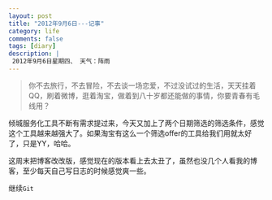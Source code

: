 ```yaml
---
layout: post
title: "2012年9月6日---记事"
category: life
comments: false
tags: [diary]
description: |
 2012年9月6日星期四、 天气：阵雨
---
```


>你不去旅行，不去冒险，不去谈一场恋爱，不过没试过的生活，天天挂着QQ，刷着微博，逛着淘宝，做着到八十岁都还能做的事情，你要青春有毛线用？

倾城服务化工具不断有需求提过来，今天又加上了两个日期筛选的筛选条件，感觉这个工具越来越强大了。如果淘宝有这么一个筛选offer的工具给我们用就太好了，只是YY，哈哈。

这周末把博客改改版，感觉现在的版本看上去太丑了，虽然也没几个人看我的博客，至少每天自己写日志的时候感觉爽一些。

继续```Git```